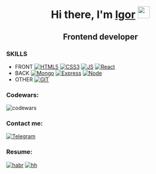 <h1 align="center">Hi there, I'm <a href="https://instagram.com/garik_sukhanov/" target="_blank">Igor</a> 
<img src="https://github.com/blackcater/blackcater/raw/main/images/Hi.gif" height="32"/></h1>
<h2 align="center">Frontend developer </h2>

<h3>SKILLS</h3>
 
* FRONT
[![HTML5](https://img.shields.io/badge/HTML-239120?style=for-the-badge&logo=html5&logoColor=white)](https://https://developer.mozilla.org/ru/docs/Web/HTML)
[![CSS3](https://img.shields.io/badge/CSS3-1572B6?style=for-the-badge&logo=css3&logoColor=white)](https://https://developer.mozilla.org/ru/docs/Web/CSS)
[![JS](https://img.shields.io/badge/JavaScript-323330?style=for-the-badge&logo=javascript&logoColor=F7DF1E)](https://https://www.javascript.com/)
[![React](https://img.shields.io/badge/React-20232A?style=for-the-badge&logo=react&logoColor=61DAFB)](https://https://reactjs.org/)
* BACK
[![Mongo](https://img.shields.io/badge/MongoDB-4EA94B?style=for-the-badge&logo=mongodb&logoColor=white)](https://https://www.mongodb.com/)
[![Express](https://img.shields.io/badge/Express.js-404D59?style=for-the-badge)](https://https://expressjs.com/ru/)
[![Node](https://img.shields.io/badge/Node.js-43853D?style=for-the-badge&logo=node.js&logoColor=white)](https://https://nodejs.org/en/)
* OTHER
[![GIT](https://img.shields.io/badge/GitHub-100000?style=for-the-badge&logo=github&logoColor=white)](https://github.com)

### Codewars:
![codewars](https://www.codewars.com/users/SukhanovGarik/badges/small)

### Contact me:
[![Telegram](https://img.shields.io/badge/-Telegram-141130?style=for-the-badge&logo=Telegram)](https://t.me/garik_sukhanov)

### Resume:
[![habr](https://img.shields.io/badge/Resume-HABR-yellow)](https://career.habr.com/sukhanovigorg)
[![hh](https://img.shields.io/badge/Resume-HH.ru-red)](https://voronezh.hh.ru/resume/c0bcea48ff07ec45c50039ed1f365373674d79)
